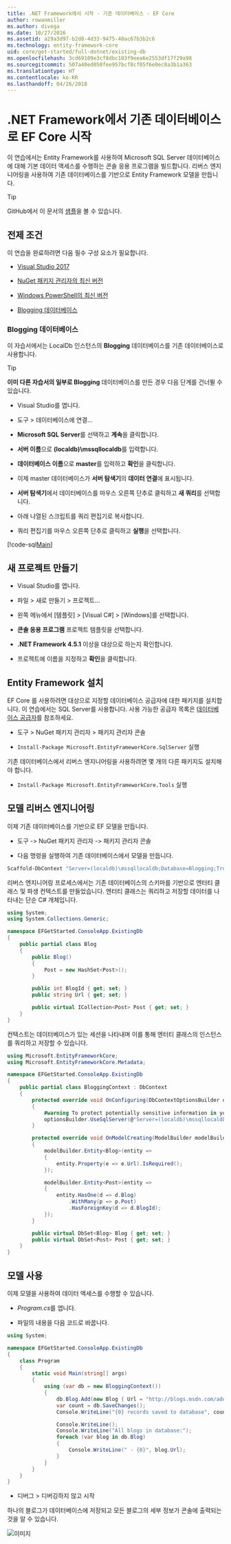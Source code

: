 ```yaml
---
title: .NET Framework에서 시작 - 기존 데이터베이스 - EF Core
author: rowanmiller
ms.author: divega
ms.date: 10/27/2016
ms.assetid: a29a3d97-b2d8-4d33-9475-40ac67b3b2c6
ms.technology: entity-framework-core
uid: core/get-started/full-dotnet/existing-db
ms.openlocfilehash: 3cd69109e3cf8dbc103f9eea6e2553df17f29a98
ms.sourcegitcommit: 507a40ed050fee957bcf8cf05f6e0ec8a3b1a363
ms.translationtype: HT
ms.contentlocale: ko-KR
ms.lasthandoff: 04/26/2018
---
```

# <a name="getting-started-with-ef-core-on-net-framework-with-an-existing-database"></a>.NET Framework에서 기존 데이터베이스로 EF Core 시작

이 연습에서는 Entity Framework를 사용하여 Microsoft SQL Server 데이터베이스에 대해 기본 데이터 액세스를 수행하는 콘솔 응용 프로그램을 빌드합니다. 리버스 엔지니어링을 사용하여 기존 데이터베이스를 기반으로 Entity Framework 모델을 만듭니다.

> [!TIP]  
> GitHub에서 이 문서의 [샘플](https://github.com/aspnet/EntityFramework.Docs/tree/master/samples/core/GetStarted/FullNet/ConsoleApp.ExistingDb)을 볼 수 있습니다.

## <a name="prerequisites"></a>전제 조건

이 연습을 완료하려면 다음 필수 구성 요소가 필요합니다.

* [Visual Studio 2017](https://www.visualstudio.com/downloads/)

* [NuGet 패키지 관리자의 최신 버전](https://dist.nuget.org/index.html)

* [Windows PowerShell의 최신 버전](https://docs.microsoft.com/powershell/scripting/setup/installing-windows-powershell)

* [Blogging 데이터베이스](#blogging-database)

### <a name="blogging-database"></a>Blogging 데이터베이스

이 자습서에서는 LocalDb 인스턴스의 **Blogging** 데이터베이스를 기존 데이터베이스로 사용합니다.

> [!TIP]  
> **이미 다른 자습서의 일부로 Blogging** 데이터베이스를 만든 경우 다음 단계를 건너뛸 수 있습니다.

* Visual Studio를 엽니다.

* 도구 > 데이터베이스에 연결...

* **Microsoft SQL Server**를 선택하고 **계속**을 클릭합니다.

* **서버 이름**으로 **(localdb)\mssqllocaldb**를 입력합니다.

* **데이터베이스 이름**으로 **master**를 입력하고 **확인**을 클릭합니다.

* 이제 master 데이터베이스가 **서버 탐색기**의 **데이터 연결**에 표시됩니다.

* **서버 탐색기**에서 데이터베이스를 마우스 오른쪽 단추로 클릭하고 **새 쿼리**를 선택합니다.

* 아래 나열된 스크립트를 쿼리 편집기로 복사합니다.

* 쿼리 편집기를 마우스 오른쪽 단추로 클릭하고 **실행**을 선택합니다.

[!code-sql[Main](../_shared/create-blogging-database-script.sql)]

## <a name="create-a-new-project"></a>새 프로젝트 만들기

* Visual Studio를 엽니다.

* 파일 > 새로 만들기 > 프로젝트...

* 왼쪽 메뉴에서 [템플릿] > [Visual C#] > [Windows]를 선택합니다.

* **콘솔 응용 프로그램** 프로젝트 템플릿을 선택합니다.

* **.NET Framework 4.5.1** 이상을 대상으로 하는지 확인합니다.

* 프로젝트에 이름을 지정하고 **확인**을 클릭합니다.

## <a name="install-entity-framework"></a>Entity Framework 설치

EF Core 를 사용하려면 대상으로 지정할 데이터베이스 공급자에 대한 패키지를 설치합니다. 이 연습에서는 SQL Server를 사용합니다. 사용 가능한 공급자 목록은 [데이터베이스 공급자](../../providers/index.md)를 참조하세요.

* 도구 > NuGet 패키지 관리자 > 패키지 관리자 콘솔

* `Install-Package Microsoft.EntityFrameworkCore.SqlServer` 실행

기존 데이터베이스에서 리버스 엔지니어링을 사용하려면 몇 개의 다른 패키지도 설치해야 합니다.

* `Install-Package Microsoft.EntityFrameworkCore.Tools` 실행

## <a name="reverse-engineer-your-model"></a>모델 리버스 엔지니어링

이제 기존 데이터베이스를 기반으로 EF 모델을 만듭니다.

* 도구 -> NuGet 패키지 관리자 -> 패키지 관리자 콘솔

* 다음 명령을 실행하여 기존 데이터베이스에서 모델을 만듭니다.

``` powershell
Scaffold-DbContext "Server=(localdb)\mssqllocaldb;Database=Blogging;Trusted_Connection=True;" Microsoft.EntityFrameworkCore.SqlServer
```

리버스 엔지니어링 프로세스에서는 기존 데이터베이스의 스키마를 기반으로 엔터티 클래스 및 파생 컨텍스트를 만들었습니다. 엔터티 클래스는 쿼리하고 저장할 데이터를 나타내는 단순 C# 개체입니다.

<!-- [!code-csharp[Main](samples/core/GetStarted/FullNet/ConsoleApp.ExistingDb/Blog.cs)] -->
``` csharp
using System;
using System.Collections.Generic;

namespace EFGetStarted.ConsoleApp.ExistingDb
{
    public partial class Blog
    {
        public Blog()
        {
            Post = new HashSet<Post>();
        }

        public int BlogId { get; set; }
        public string Url { get; set; }

        public virtual ICollection<Post> Post { get; set; }
    }
}
```

컨텍스트는 데이터베이스가 있는 세션을 나타내며 이를 통해 엔터티 클래스의 인스턴스를 쿼리하고 저장할 수 있습니다.

<!-- [!code-csharp[Main](samples/core/GetStarted/FullNet/ConsoleApp.ExistingDb/BloggingContext.cs)] -->
``` csharp
using Microsoft.EntityFrameworkCore;
using Microsoft.EntityFrameworkCore.Metadata;

namespace EFGetStarted.ConsoleApp.ExistingDb
{
    public partial class BloggingContext : DbContext
    {
        protected override void OnConfiguring(DbContextOptionsBuilder optionsBuilder)
        {
            #warning To protect potentially sensitive information in your connection string, you should move it out of source code. See http://go.microsoft.com/fwlink/?LinkId=723263 for guidance on storing connection strings.
            optionsBuilder.UseSqlServer(@"Server=(localdb)\mssqllocaldb;Database=Blogging;Trusted_Connection=True;");
        }

        protected override void OnModelCreating(ModelBuilder modelBuilder)
        {
            modelBuilder.Entity<Blog>(entity =>
            {
                entity.Property(e => e.Url).IsRequired();
            });

            modelBuilder.Entity<Post>(entity =>
            {
                entity.HasOne(d => d.Blog)
                    .WithMany(p => p.Post)
                    .HasForeignKey(d => d.BlogId);
            });
        }

        public virtual DbSet<Blog> Blog { get; set; }
        public virtual DbSet<Post> Post { get; set; }
    }
}
```

## <a name="use-your-model"></a>모델 사용

이제 모델을 사용하여 데이터 액세스를 수행할 수 있습니다.

* *Program.cs*를 엽니다.

* 파일의 내용을 다음 코드로 바꿉니다.

<!-- [!code-csharp[Main](samples/core/GetStarted/FullNet/ConsoleApp.ExistingDb/Program.cs)] -->
``` csharp
using System;

namespace EFGetStarted.ConsoleApp.ExistingDb
{
    class Program
    {
        static void Main(string[] args)
        {
            using (var db = new BloggingContext())
            {
                db.Blog.Add(new Blog { Url = "http://blogs.msdn.com/adonet" });
                var count = db.SaveChanges();
                Console.WriteLine("{0} records saved to database", count);

                Console.WriteLine();
                Console.WriteLine("All blogs in database:");
                foreach (var blog in db.Blog)
                {
                    Console.WriteLine(" - {0}", blog.Url);
                }
            }
        }
    }
}
```

* 디버그 > 디버깅하지 않고 시작

하나의 블로그가 데이터베이스에 저장되고 모든 블로그의 세부 정보가 콘솔에 출력되는 것을 알 수 있습니다.

![이미지](_static/output-existing-db.png)
